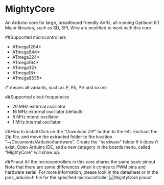 # MightyCore
An Arduino core for large, breadboard friendly AVRs, all running Optiboot 6.1
Major libraries, such as SD, SPI, Wire are modified to work with this core

##Supported microcontrollers
* ATmega1284*
* ATmega644*
* ATmega324*
* ATmega164*
* ATmega32*
* ATmega16*
* ATmega8535*

(* means all variants, such as P, PA, PV and so on)


##Supported clock frequencies
* 20 MHz external oscillator
* 16 MHz external oscillator (default)
* 8 MHz interal oscillator
* 1 MHz internal oscillator

##How to install
Click on the "Download ZIP" button to the left. Exctract the Zip file, and move the extracted folder to the location "~/Documents/Arduino/hardware". Create the "hardware" folder if it doesn't exist.
Open Arduino IDE, and a new category in the boards menu, called "MightyCore" will show up.

##Pinout
All the microcontrollers in this core shares the same basic pinout
Note that there are some differences when it comes to PWM pins and hardware serial. For more information, please look in the datasheet or in the pins_arduino.h file for the specified microcontroller
![MightyCore pinout](http://i.imgur.com/VZHussQ.png "Basic pinout")
